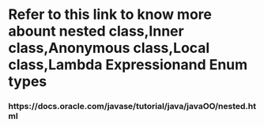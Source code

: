 <h1>Refer to this link to know more abount nested class,Inner class,Anonymous class,Local class,Lambda Expressionand Enum types</h1>
<h3>https://docs.oracle.com/javase/tutorial/java/javaOO/nested.html</h3>

